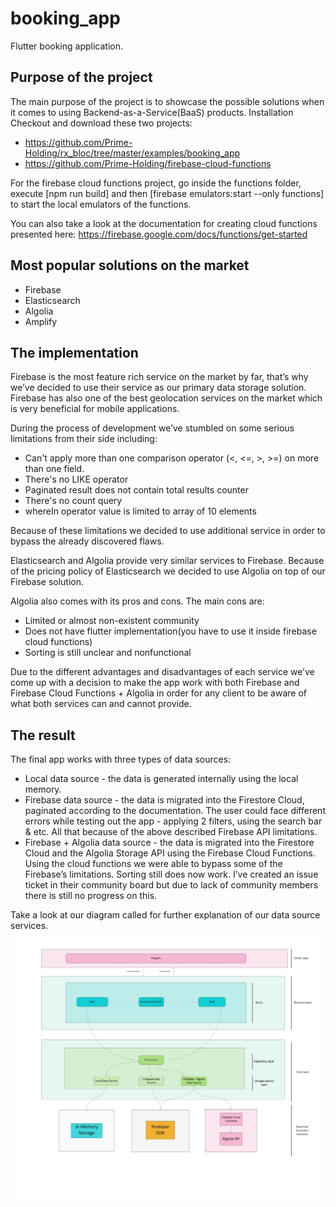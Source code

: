 # booking_app

Flutter booking application.

## Purpose of the project 
The main purpose of the project is to showcase the possible solutions when it comes to using Backend-as-a-Service(BaaS) products.
Installation 
Checkout and download these two projects: 
 - https://github.com/Prime-Holding/rx_bloc/tree/master/examples/booking_app
 - https://github.com/Prime-Holding/firebase-cloud-functions

For the firebase cloud functions project, go inside the functions folder, 
execute [npm run build] and then [firebase emulators:start --only functions]  to start the local emulators of the functions.

You can also take a look at the documentation for creating cloud functions presented here: 
https://firebase.google.com/docs/functions/get-started

## Most popular solutions on the market 
 - Firebase 
 - Elasticsearch
 - Algolia
 - Amplify

## The implementation
Firebase is the most feature rich service on the market by far, that’s why we’ve decided to use their service as our primary data storage solution. Firebase has also one of the best geolocation services on the market which is very beneficial for mobile applications.

During the process of development we’ve stumbled on some serious limitations from their side including: 
  - Can't apply more than one comparison operator (<, <=, >, >=) on more than one field.
  - There's no LIKE operator
  - Paginated result does not contain total results counter
  - There's no count query
  - whereIn operator value is limited to array of 10 elements

Because of these limitations we decided to use additional service in order to bypass the already discovered flaws. 

Elasticsearch and Algolia provide very similar services to Firebase. Because of the pricing policy of Elasticsearch we decided to use Algolia on top of our Firebase solution.

Algolia also comes with its pros and cons. 
The main cons are:
 - Limited or almost non-existent community 
 - Does not have flutter implementation(you have to use it inside firebase cloud functions)
 - Sorting is still unclear and nonfunctional 
 
Due to the different advantages and disadvantages of each service we’ve come up with a decision 
to make the app work with both Firebase and Firebase Cloud Functions + Algolia in order for any client to be aware of what both services can and cannot provide.

## The result 
The final app works with three types of data sources: 
 - Local data source - the data is generated internally using the local memory. 
 - Firebase data source - the data is migrated into the Firestore Cloud, paginated according to the documentation. The user could face different errors while testing out the app - applying 2 filters, using the search bar & etc. All that because of the above described Firebase API limitations.
 - Firebase + Algolia data source - the data is migrated into the Firestore Cloud and the Algolia Storage API using the Firebase Cloud Functions. Using the cloud functions we were able to bypass some of the Firebase’s limitations. Sorting still does now work. I’ve created an issue ticket in their community board but due to lack of community members there is still no progress on this.

Take a look at our diagram called for further explanation of our data source services.
<img src="./doc/assets/diagram.jpg" alt="Booking App Diagram"></img>
